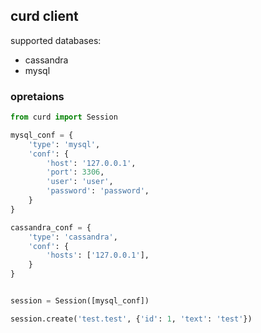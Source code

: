 ## curd client

supported databases:
* cassandra
* mysql


### opretaions
```python
from curd import Session

mysql_conf = {
    'type': 'mysql',
    'conf': {
        'host': '127.0.0.1',
        'port': 3306,
        'user': 'user',
        'password': 'password',
    }
}

cassandra_conf = {
    'type': 'cassandra',
    'conf': {
        'hosts': ['127.0.0.1'],
    }
}


session = Session([mysql_conf])

session.create('test.test', {'id': 1, 'text': 'test'})
```